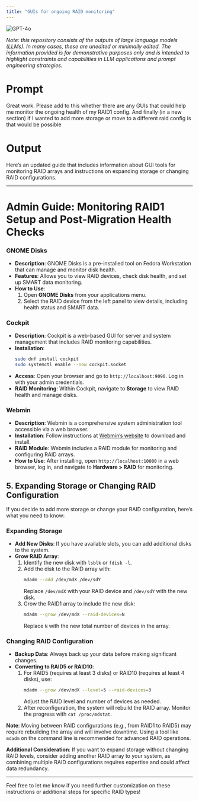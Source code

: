 ```yaml
---
title: "GUIs for ongoing RAID monitoring"
---
```

![GPT-4o](https://img.shields.io/badge/GPT--4o-3333FF?style=for-the-badge&logo=openai&logoColor=white)



*Note: this repository consists of the outputs of large language models (LLMs). In many cases, these are unedited or minimally edited. The information provided is for demonstrative purposes only and is intended to highlight constraints and capabilities in LLM applications and prompt engineering strategies.*


# Prompt

Great work. Please add to this whether there are any GUIs that could help me monitor the ongoing health of my RAID1 config. And finally (in a new section) if I wanted to add more storage or move to a different raid config is that would be possible

# Output

Here’s an updated guide that includes information about GUI tools for monitoring RAID arrays and instructions on expanding storage or changing RAID configurations.

---

# Admin Guide: Monitoring RAID1 Setup and Post-Migration Health Checks
 

### GNOME Disks
- **Description**: GNOME Disks is a pre-installed tool on Fedora Workstation that can manage and monitor disk health.
- **Features**: Allows you to view RAID devices, check disk health, and set up SMART data monitoring.
- **How to Use**:
  1. Open **GNOME Disks** from your applications menu.
  2. Select the RAID device from the left panel to view details, including health status and SMART data.

### Cockpit
- **Description**: Cockpit is a web-based GUI for server and system management that includes RAID monitoring capabilities.
- **Installation**:
  ```bash
  sudo dnf install cockpit
  sudo systemctl enable --now cockpit.socket
  ```
- **Access**: Open your browser and go to `http://localhost:9090`. Log in with your admin credentials.
- **RAID Monitoring**: Within Cockpit, navigate to **Storage** to view RAID health and manage disks.

### Webmin
- **Description**: Webmin is a comprehensive system administration tool accessible via a web browser.
- **Installation**: Follow instructions at [Webmin’s website](http://www.webmin.com/) to download and install.
- **RAID Module**: Webmin includes a RAID module for monitoring and configuring RAID arrays.
- **How to Use**: After installing, open `http://localhost:10000` in a web browser, log in, and navigate to **Hardware > RAID** for monitoring.

## 5. Expanding Storage or Changing RAID Configuration

If you decide to add more storage or change your RAID configuration, here’s what you need to know:

### Expanding Storage
- **Add New Disks**: If you have available slots, you can add additional disks to the system.
- **Grow RAID Array**:
  1. Identify the new disk with `lsblk` or `fdisk -l`.
  2. Add the disk to the RAID array with:
     ```bash
     mdadm --add /dev/mdX /dev/sdY
     ```
     Replace `/dev/mdX` with your RAID device and `/dev/sdY` with the new disk.
  3. Grow the RAID1 array to include the new disk:
     ```bash
     mdadm --grow /dev/mdX --raid-devices=N
     ```
     Replace `N` with the new total number of devices in the array.

### Changing RAID Configuration
- **Backup Data**: Always back up your data before making significant changes.
- **Converting to RAID5 or RAID10**:
  1. For RAID5 (requires at least 3 disks) or RAID10 (requires at least 4 disks), use:
     ```bash
     mdadm --grow /dev/mdX --level=5 --raid-devices=3
     ```
     Adjust the RAID level and number of devices as needed.
  2. After reconfiguration, the system will rebuild the RAID array. Monitor the progress with `cat /proc/mdstat`.
  
**Note**: Moving between RAID configurations (e.g., from RAID1 to RAID5) may require rebuilding the array and will involve downtime. Using a tool like `mdadm` on the command line is recommended for advanced RAID operations.

**Additional Consideration**: 
If you want to expand storage without changing RAID levels, consider adding another RAID array to your system, as combining multiple RAID configurations requires expertise and could affect data redundancy.

--- 

Feel free to let me know if you need further customization on these instructions or additional steps for specific RAID types!